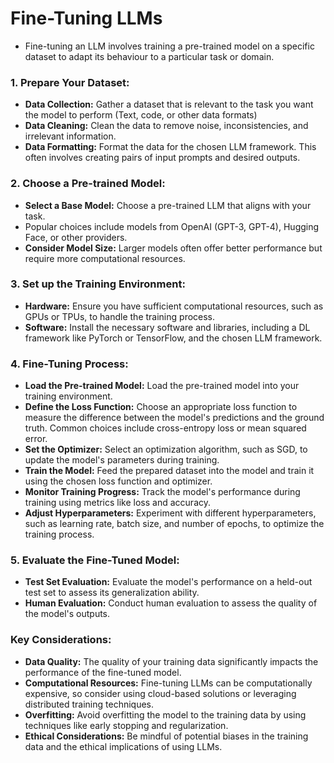 # Fine-Tuning LLMs
- Fine-tuning an LLM involves training a pre-trained model on a specific dataset to adapt its behaviour to a particular task or domain.

### 1. **Prepare Your Dataset:**
- **Data Collection:** Gather a dataset that is relevant to the task you want the model to perform (Text, code, or other data formats)
- **Data Cleaning:** Clean the data to remove noise, inconsistencies, and irrelevant information.
- **Data Formatting:** Format the data for the chosen LLM framework. This often involves creating pairs of input prompts and desired outputs.

### 2. **Choose a Pre-trained Model:**
- **Select a Base Model:** Choose a pre-trained LLM that aligns with your task.
- Popular choices include models from OpenAI (GPT-3, GPT-4), Hugging Face, or other providers.
- **Consider Model Size:** Larger models often offer better performance but require more computational resources.

### 3. **Set up the Training Environment:**
- **Hardware:** Ensure you have sufficient computational resources, such as GPUs or TPUs, to handle the training process.
- **Software:** Install the necessary software and libraries, including a DL framework like PyTorch or TensorFlow, and the chosen LLM framework.

### 4. **Fine-Tuning Process:**
- **Load the Pre-trained Model:** Load the pre-trained model into your training environment.
- **Define the Loss Function:** Choose an appropriate loss function to measure the difference between the model's predictions and the ground truth. Common choices include cross-entropy loss or mean squared error.
- **Set the Optimizer:** Select an optimization algorithm, such as SGD, to update the model's parameters during training.
- **Train the Model:** Feed the prepared dataset into the model and train it using the chosen loss function and optimizer.
- **Monitor Training Progress:** Track the model's performance during training using metrics like loss and accuracy.
- **Adjust Hyperparameters:** Experiment with different hyperparameters, such as learning rate, batch size, and number of epochs, to optimize the training process.

### 5. **Evaluate the Fine-Tuned Model:**
- **Test Set Evaluation:** Evaluate the model's performance on a held-out test set to assess its generalization ability.
- **Human Evaluation:** Conduct human evaluation to assess the quality of the model's outputs.

### Key Considerations:
- **Data Quality:** The quality of your training data significantly impacts the performance of the fine-tuned model.
- **Computational Resources:** Fine-tuning LLMs can be computationally expensive, so consider using cloud-based solutions or leveraging distributed training techniques.
- **Overfitting:** Avoid overfitting the model to the training data by using techniques like early stopping and regularization.
- **Ethical Considerations:** Be mindful of potential biases in the training data and the ethical implications of using LLMs.
